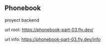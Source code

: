 ## Phonebook

proyect backend 

url root: https://phonebook-part-03.fly.dev/


url info: https://phonebook-part-03.fly.dev/info